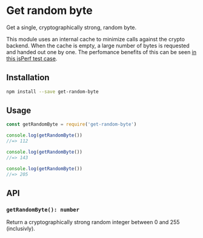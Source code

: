 # Get random byte

Get a single, cryptographically strong, random byte.

This module uses an internal cache to minimize calls against the crypto backend. When the cache is empty, a large number of bytes is requested and handed out one by one. The perfomance benefits of this can be seen [in this jsPerf test case](https://jsperf.com/get-random-byte/1).

## Installation

```sh
npm install --save get-random-byte
```

## Usage

```js
const getRandomByte = require('get-random-byte')

console.log(getRandomByte())
//=> 112

console.log(getRandomByte())
//=> 143

console.log(getRandomByte())
//=> 205
```

## API

### `getRandomByte(): number`

Return a cryptographically strong random integer between 0 and 255 (inclusivly).
